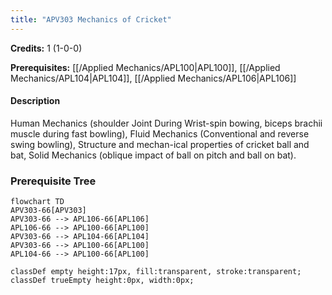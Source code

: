 ```yaml
---
title: "APV303 Mechanics of Cricket"
---
```

**Credits:** 1 (1-0-0)

**Prerequisites:** [[/Applied Mechanics/APL100|APL100]], [[/Applied Mechanics/APL104|APL104]], [[/Applied Mechanics/APL106|APL106]]

#### Description
Human Mechanics (shoulder Joint During Wrist-spin bowing, biceps brachii muscle during fast bowling), Fluid Mechanics (Conventional and reverse swing bowling), Structure and mechan-ical properties of cricket ball and bat, Solid Mechanics (oblique impact of ball on pitch and ball on bat).

### Prerequisite Tree

```mermaid
flowchart TD
APV303-66[APV303]
APV303-66 --> APL106-66[APL106]
APL106-66 --> APL100-66[APL100]
APV303-66 --> APL104-66[APL104]
APV303-66 --> APL100-66[APL100]
APL104-66 --> APL100-66[APL100]

classDef empty height:17px, fill:transparent, stroke:transparent;
classDef trueEmpty height:0px, width:0px;
```